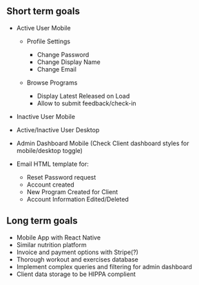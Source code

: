 ## Short term goals

-   Active User Mobile

    -   Profile Settings

        -   Change Password
        -   Change Display Name
        -   Change Email

    -   Browse Programs
        -   Display Latest Released on Load
        -   Allow to submit feedback/check-in

-   Inactive User Mobile

-   Active/Inactive User Desktop

-   Admin Dashboard Mobile (Check Client dashboard styles for mobile/desktop toggle)

-   Email HTML template for:
    -   Reset Password request
    -   Account created
    -   New Program Created for Client
    -   Account Information Edited/Deleted

## Long term goals

-   Mobile App with React Native
-   Similar nutrition platform
-   Invoice and payment options with Stripe(?)
-   Thorough workout and exercises database
-   Implement complex queries and filtering for admin dashboard
-   Client data storage to be HIPPA complient
